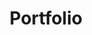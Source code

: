 ---
slug: "/projects/portfolio"
title: "Portfolio"
tech: "Gatsby, React, Styled Components, GraphQL, HTML, CSS, JS"
hero: ./hero.png
tagline: "My virtual home on the web, featuring blog posts and project information."
---